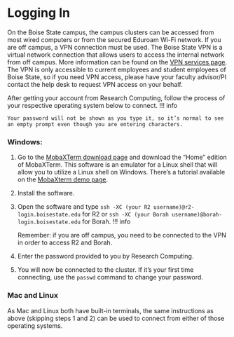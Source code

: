 # Logging In
On the Boise State campus, the campus clusters can be accessed from most wired computers or from the secured Eduroam Wi-Fi network.
If you are off campus, a VPN connection must be used. 
The Boise State VPN is a virtual network connection that allows users to access the internal network from off campus. 
More information can be found on the [VPN services page](https://www.boisestate.edu/oit-network/vpn-services/). 
The VPN is only accessible to current employees and student employees of Boise State, so if you need VPN access, please have your faculty advisor/PI contact the help desk to request VPN access on your behalf.

After getting your account from Research Computing, follow the process of your respective operating system below to connect. 
!!! info

    Your password will not be shown as you type it, so it’s normal to see an empty prompt even though you are entering characters.

### Windows:

1. Go to the [MobaXTerm download page](https://mobaxterm.mobatek.net/download.html) and download the “Home” edition of MobaXTerm.
This software is an emulator for a Linux shell that will allow you to utilize a Linux shell on Windows. 
There’s a tutorial available on the [MobaXterm demo page](https://mobaxterm.mobatek.net/demo.html).

2. Install the software.

3. Open the software and type `ssh -XC (your R2 username)@r2-login.boisestate.edu` for R2 or `ssh -XC (your Borah username)@borah-login.boisestate.edu` for Borah. 
  !!! info

      Remember: if you are off campus, you need to be connected to the VPN in order to access R2 and Borah.

4. Enter the password provided to you by Research Computing.

5. You will now be connected to the cluster. 
If it’s your first time connecting, use the `passwd` command to change your password.

### Mac and Linux

As Mac and Linux both have built-in terminals, the same instructions as above (skipping steps 1 and 2) can be used to connect from either of those operating systems.
